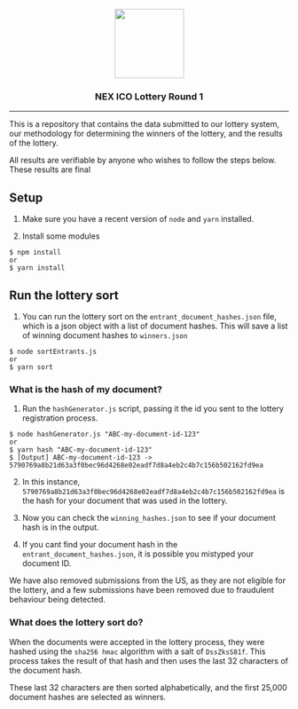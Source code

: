 <p align="center">
  <img
    src="http://neonexchange.org/img/NEX-logo.svg"
    width="125px;">

</p>
<h3 align="center">NEX ICO Lottery Round 1</h3>
<hr/>


This is a repository that contains the data submitted to our lottery system, our methodology for determining the winners of the lottery, and the results of the lottery.  

All results are verifiable by anyone who wishes to follow the steps below. These results are final

## Setup


1. Make sure you have a recent version of `node` and `yarn` installed.

2. Install some modules

```
$ npm install
or
$ yarn install
```


## Run the lottery sort

1. You can run the lottery sort on the `entrant_document_hashes.json` file, which is a json object with a list of document hashes.  This will save a list of winning document hashes to `winners.json`

```
$ node sortEntrants.js
or
$ yarn sort
```



### What is the hash of my document?


1. Run the `hashGenerator.js` script, passing it the id you sent to the lottery registration process.

```
$ node hashGenerator.js "ABC-my-document-id-123"
or
$ yarn hash "ABC-my-document-id-123"
$ [Output] ABC-my-document-id-123 -> 5790769a8b21d63a3f0bec96d4268e02eadf7d8a4eb2c4b7c156b502162fd9ea
```

2. In this instance, `5790769a8b21d63a3f0bec96d4268e02eadf7d8a4eb2c4b7c156b502162fd9ea` is the hash for your document that was used in the lottery.

3.  Now you can check the `winning_hashes.json` to see if your document hash is in the output.

4. If you cant find your document hash in the `entrant_document_hashes.json`, it is possible you mistyped your document ID. 

We have also removed submissions from the US, as they are not eligible for the lottery, and a few submissions have been removed due to fraudulent behaviour being detected.


### What does the lottery sort do?

When the documents were accepted in the lottery process, they were hashed using the `sha256 hmac` algorithm with a salt of `DssZksS81f`.  This process takes the result of that hash and then uses the last 32 characters of the document hash.

These last 32 characters are then sorted alphabetically, and the first 25,000 document hashes are selected as winners.



